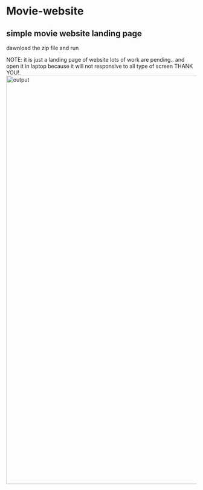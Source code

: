 # Movie-website
simple movie website landing page
--
dawnload the zip file and run 

NOTE: it is just a landing page of website lots of work are pending.. and open it in laptop because it will not responsive to all type of screen
THANK YOU!.
<img width="1920" height="1080" alt="output" src="https://github.com/user-attachments/assets/c043f3c0-5ef2-43aa-bf79-9c6e8366e02d" />


